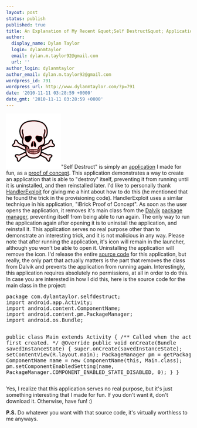 ```yaml
---
layout: post
status: publish
published: true
title: An Explanation of My Recent &quot;Self Destruct&quot; Application
author:
  display_name: Dylan Taylor
  login: dylanmtaylor
  email: dylan.m.taylor92@gmail.com
  url: ''
author_login: dylanmtaylor
author_email: dylan.m.taylor92@gmail.com
wordpress_id: 791
wordpress_url: http://www.dylanmtaylor.com/?p=791
date: '2010-11-11 03:28:59 +0000'
date_gmt: '2010-11-11 03:28:59 +0000'
---
```

<p><a href="http://www.dylanmtaylor.com/?attachment_id=857"><img class="alignleft size-thumbnail wp-image-857" title="Self Destruct Icon" src="/images/blog/2010/11/skull-and-crossbones-redish2-150x150.png" alt="" width="150" height="150" /></a>"<span class="zem_slink">Self Destruct</span>" is simply an <a class="zem_slink" title="Application software" rel="wikipedia" href="http://en.wikipedia.org/wiki/Application_software">application</a> I made for fun, as a <a class="zem_slink" title="Proof of concept" rel="wikipedia" href="http://en.wikipedia.org/wiki/Proof_of_concept">proof of concept</a>. This application demonstrates a way to create an application that is able to "destroy" itself, preventing it from running until it is uninstalled, and then reinstalled later. I'd like to personally thank <a href="http://blog.handlerexploit.com/">HandlerExploit</a> for giving me a hint about how to do this (he mentioned that he found the trick in the provisioning code). HandlerExploit uses a similar technique in his application, "iBrick Proof of Concept". As soon as the user opens the application, it removes it's main class from the <a class="zem_slink" title="Dalvik (software)" rel="wikipedia" href="http://en.wikipedia.org/wiki/Dalvik_%28software%29">Dalvik</a> <a class="zem_slink" title="Package management system" rel="wikipedia" href="http://en.wikipedia.org/wiki/Package_management_system">package manager</a>, preventing itself from being able to run again. The only way to run the application again after opening it is to uninstall the application, and reinstall it. This application serves no real purpose other than to demonstrate an interesting trick, and it is not malicious in any way. Please note that after running the application, it's icon will remain in the launcher, although you won't be able to open it. Uninstalling the application will remove the icon. I'd release the entire <a class="zem_slink" title="Source code" rel="wikipedia" href="http://en.wikipedia.org/wiki/Source_code">source code</a> for this application, but really, the only part that actually matters is the part that removes the class from Dalvik and prevents the application from running again. Interestingly, this application requires absolutely no permissions, at all in order to do this. In case you are interested in how I did this, here is the source code for the main class in the project:</p>
<pre>package com.dylantaylor.selfdestruct;
import android.app.Activity;
import android.content.ComponentName;
import android.content.pm.PackageManager;
import android.os.Bundle;

public class Main extends Activity {
    /** Called when the activity is first created. */
    @Override
    public void onCreate(Bundle savedInstanceState) {
        super.onCreate(savedInstanceState);
        setContentView(R.layout.main);
        PackageManager pm = getPackageManager(); ComponentName name = new ComponentName(this, Main.class);
        pm.setComponentEnabledSetting(name, PackageManager.COMPONENT_ENABLED_STATE_DISABLED, 0);
    }
}</pre>
<p>Yes, I realize that this application serves no real purpose, but it's just something interesting that I made for fun. If you don't want it, don't download it. Otherwise, have fun! :)</p>
<p><strong>P.S.</strong> Do whatever you want with that source code, it's virtually worthless to me anyways.</p>
